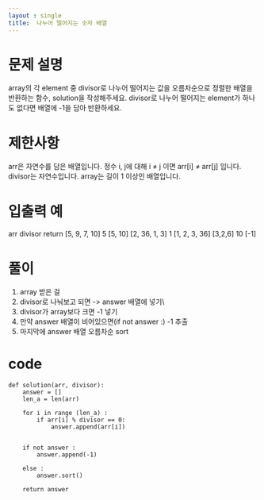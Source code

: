 ```yaml
---
layout : single
title:  나누어 떨어지는 숫자 배열
---
```


# 문제 설명
array의 각 element 중 divisor로 나누어 떨어지는 값을 오름차순으로 정렬한 배열을 반환하는 함수, solution을 작성해주세요.
divisor로 나누어 떨어지는 element가 하나도 없다면 배열에 -1을 담아 반환하세요.

# 제한사항
arr은 자연수를 담은 배열입니다.
정수 i, j에 대해 i ≠ j 이면 arr[i] ≠ arr[j] 입니다.
divisor는 자연수입니다.
array는 길이 1 이상인 배열입니다.
# 입출력 예
arr	divisor	return
[5, 9, 7, 10]	5	[5, 10]
[2, 36, 1, 3]	1	[1, 2, 3, 36]
[3,2,6]	10	[-1]

# 풀이

1. array 받은 걸 
2. divisor로 나눠보고 되면 -> answer 배열에 넣기\
3. divisor가 array보다 크면 -1 넣기
4. 만약 answer 배열이 비어있으면(if not answer :) -1 추출
5. 마지막에 answer 배열 오름차순 sort 

# code

```
def solution(arr, divisor):
    answer = []  
    len_a = len(arr)
    
    for i in range (len_a) :
        if arr[i] % divisor == 0: 
            answer.append(arr[i])
            
     
    if not answer :
        answer.append(-1)
        
    else :
        answer.sort()   
    
    return answer
```
